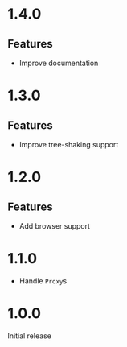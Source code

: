 # 1.4.0

## Features

- Improve documentation

# 1.3.0

## Features

- Improve tree-shaking support

# 1.2.0

## Features

- Add browser support

# 1.1.0

- Handle `Proxy`s

# 1.0.0

Initial release
